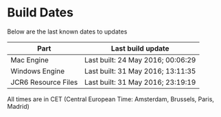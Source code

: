 # Build Dates

Below are the last known dates to updates

Part | Last build update
-----|-----
Mac Engine | Last built: 24 May 2016; 00:06:29
Windows Engine | Last built: 31 May 2016; 13:11:35
JCR6 Resource Files | Last built: 31 May 2016; 23:19:19
All times are in CET (Central European Time: Amsterdam, Brussels, Paris, Madrid)



